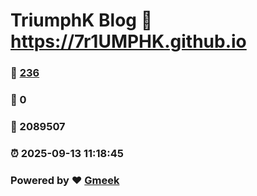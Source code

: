 # TriumphK Blog :link: https://7r1UMPHK.github.io 
### :page_facing_up: [236](https://7r1UMPHK.github.io/tag.html) 
### :speech_balloon: 0 
### :hibiscus: 2089507 
### :alarm_clock: 2025-09-13 11:18:45 
### Powered by :heart: [Gmeek](https://github.com/Meekdai/Gmeek)
